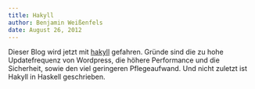 ```yaml
---
title: Hakyll
author: Benjamin Weißenfels
date: August 26, 2012
---
```


Dieser Blog wird jetzt mit [hakyll](http://jaspervdj.be/hakyll/)
gefahren. Gründe sind die zu hohe Updatefrequenz von Wordpress, die
höhere Performance und die Sicherheit, sowie den viel geringeren
Pflegeaufwand. Und nicht zuletzt ist Hakyll in Haskell geschrieben.
